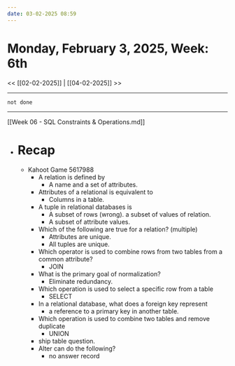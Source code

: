 ```yaml
---
date: 03-02-2025 08:59
---
```

# Monday, February 3, 2025, Week: 6th 

<< [[02-02-2025]] | [[04-02-2025]] >>
***
```tasks
not done
```
---

[[Week 06 - SQL Constraints & Operations.md]]
- # Recap
	- Kahoot Game 5617988
		- A relation is defined by 
			- A name and a set of attributes.
		- Attributes of a relational is equivalent to
			- Columns in a table.
		- A tuple in relational databases is 
			- A subset of rows (wrong). a subset of values of relation.
			- A subset of attribute values.
		- Which of the following are true for a relation? (multiple)
			- Attributes are unique.
			- All tuples are unique.
		- Which operator is used to combine rows from two tables from a common attribute?
			- JOIN
		- What is the primary goal of normalization?
			- Eliminate redundancy.
		- Which operation is used to select a specific row from a table
			- SELECT
		- In a relational database, what does a foreign key represent
			- a reference to a primary key in another table.
		- Which operation is used to combine two tables and remove duplicate 
			- UNION
		- ship table question.
		- Alter can do the following?
			- no answer record